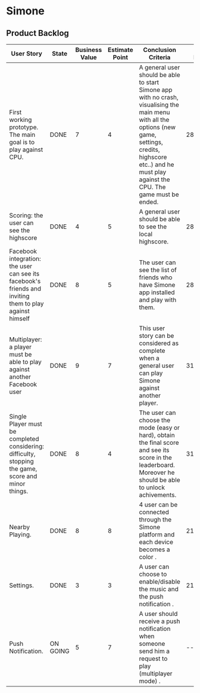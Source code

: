 # Simone

## Product Backlog

| User Story | State | Business Value | Estimate Point | Conclusion Criteria | Sprint Review |
|---|---|---|---|---|---|
| First working prototype. The main goal is to play against CPU. | DONE | 7 | 4 | A general user should be able to start Simone app with no crash, visualising the main menu with all the options (new game, settings, credits, highscore etc..) and he must play against the CPU. The game must be ended. | 28/06/2017 | 
| Scoring: the user can see the highscore | DONE | 4 | 5 | A general user should be able to see the local highscore. | 28/06/2017 | |
| Facebook integration: the user can see its facebook's friends and inviting them to play against himself | DONE | 8 | 5 | The user can see the list of friends who have Simone app installed and play with them. | 28/06/2017 | |
| Multiplayer: a player must be able to play against another Facebook user | DONE | 9 | 7 | This user story can be considered as complete when a general user can play Simone against another player. | 31/07/2017 | |
| Single Player must be completed considering: difficulty, stopping the game, score and minor things. | DONE | 8 | 4 | The user can choose the mode (easy or hard), obtain the final score and see its score in the leaderboard. Moreover he should be able to unlock achivements. | 31/07/2017 | |
| Nearby Playing. | DONE | 8 | 8 | 4 user can be connected through the Simone platform and each device becomes a color . | 21/08/2017 | |
| Settings. | DONE | 3 | 3 | A user can choose to enable/disable the music and the push notification . | 21/08/2017 | |
| Push Notification. | ON GOING | 5 | 7 | A user should receive a push notification when someone send him a request to play (multiplayer mode) . | --/--/2017 | |
